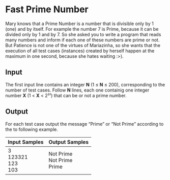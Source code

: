 # Fast Prime Number
Mary knows that a Prime Number is a number that is divisible only by 1 (one) and by itself. For example the number 7 is Prime, because it can be divided only by 1 and by 7. So she asked you to write a program that reads many numbers and inform if each one of these numbers are prime or not. But Patience is not one of the virtues of Mariazinha, so she wants that the execution of all test cases (instances) created by herself happen at the maximum in one second, because she hates waiting :>).

## Input
The first input line contains an integer **N** (1 ≤ **N** ≤ 200), corresponding to the number of test cases. Follow **N** lines, each one containig one integer number **X** (1 < **X** < 2³¹) that can be or not a prime number.

## Output
For each test case output the message “Prime” or “Not Prime” according to the to following example.

|         Input Samples        |           Output Samples          |
|------------------------------|-----------------------------------|
| 3<br> 123321<br> 123<br> 103 | Not Prime<br> Not Prime<br> Prime |